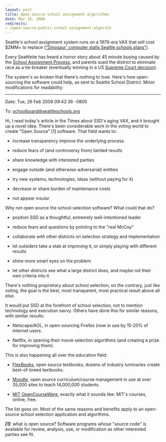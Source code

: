 ```yaml
---
layout: post
title: Open-source school assignment algorithms
date: Mar 16, 2008
redirects:
- /open-source-public-school-assignment-algorith
---
```


Seattle's school assignment system runs on a 1979-era VAX that will cost $2MM+ to replace (["Dinosaur' computer stalls Seattle schools plans"](http://seattletimes.nwsource.com/html/education/2004203746_enrollment26m.html)).

Every Seattleite has heard a horror story about 45 minute busing caused by the [School Assignment Process](http://web.archive.org/web/20080227040932/http://www.seattleschools.org/area/newassign/current_assignplan.html), and parents sued the district to eliminate race as a tie-breaker (eventually winning in a US [Supreme Court decision](http://www.supremecourtus.gov/opinions/06pdf/05-908.pdf)).

The system's so broken that there's nothing to lose. Here's how open-sourcing the software could help, as sent to Seattle School District. Minor modifications for readability:

* * *

Date: Tue, 26 Feb 2008 09:42:36 -0800

To: schoolboard@seattleschools.org

Hi, I read today's article in the Times about SSD's aging VAX, and it brought up a novel idea. There's been considerable work in the voting world to create "Open Source" [1] software. That field wants to:

* increase transparency improve the underlying process

* reduce fears of (and controversy from) tainted results

* share knowledge with interested parties

* engage outside (and otherwise-adversarial) entities

* try new systems, technologies, ideas (without paying for it)

* decrease or share burden of maintenance costs

* not appear insular

Why not open source the school selection software? What could that do?

* position SSD as a thoughtful, extremely well-intentioned leader

* reduce fears and questions by pointing to the "real McCoy"

* collaborate with other districts on selection strategy and implementation

* let outsiders take a stab at improving it, or simply playing with different results

* shine more smart eyes on the problem

* let other districts see what a large district does, and maybe roll their own criteria into it

There's nothing proprietary about school selection; on the contrary, just like voting, the goal is the best, most transparent, most practical result above all else.

It would put SSD at the forefront of school selection, not to mention technology and execution savvy. Others have done this for similar reasons, with similar results:

* Netscape/AOL, in open-sourcing Firefox (now in use by 15-20% of Internet users.

* Netflix, in opening their movie selection algorithms (and creating a prize for improving them).

This is also happening all over the education field:

* [FlexBooks](http://www.ck12.org/), open source textbooks; dozens of industry luminaries create best-of-breed textbooks.

* [Moodle](http://moodle.org/), open source curriculum/course management in use at over 35,000 sites to teach 14,000,000 students.

* [MIT OpenCourseWare](http://ocw.mit.edu/index.htm), exactly what it sounds like: MIT's courses, online, free.

The list goes on. Most of the same reasons and benefits apply to an open-source school selection application and algorithms.

***[1]***: what is open source?  Software programs whose "source code" is available for review, analysis, use, or modification as other interested parties see fit.